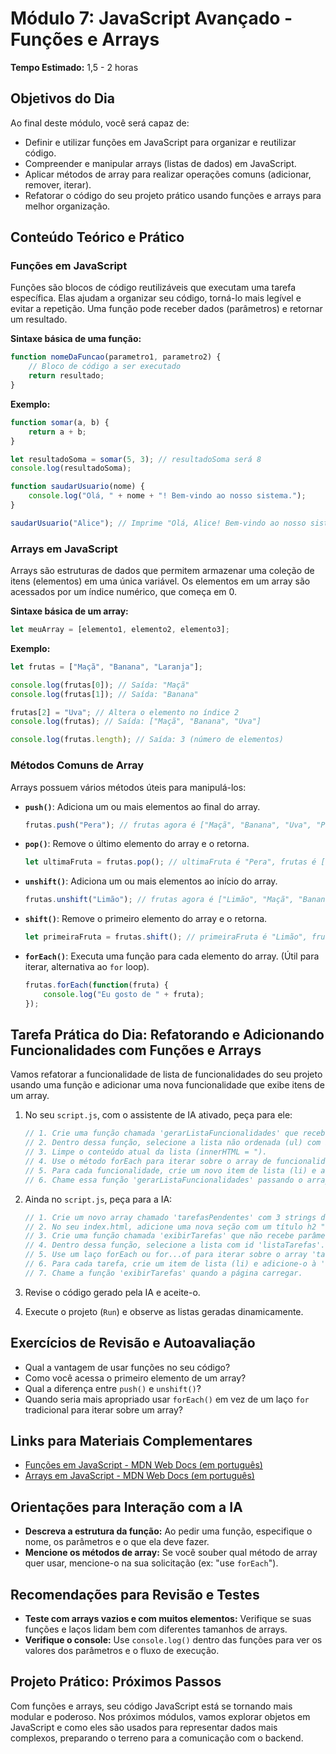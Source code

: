 # Módulo 7: JavaScript Avançado - Funções e Arrays

**Tempo Estimado:** 1,5 - 2 horas

## Objetivos do Dia

Ao final deste módulo, você será capaz de:

*   Definir e utilizar funções em JavaScript para organizar e reutilizar código.
*   Compreender e manipular arrays (listas de dados) em JavaScript.
*   Aplicar métodos de array para realizar operações comuns (adicionar, remover, iterar).
*   Refatorar o código do seu projeto prático usando funções e arrays para melhor organização.

## Conteúdo Teórico e Prático

### Funções em JavaScript

Funções são blocos de código reutilizáveis que executam uma tarefa específica. Elas ajudam a organizar seu código, torná-lo mais legível e evitar a repetição. Uma função pode receber dados (parâmetros) e retornar um resultado.

**Sintaxe básica de uma função:**

```javascript
function nomeDaFuncao(parametro1, parametro2) {
    // Bloco de código a ser executado
    return resultado;
}
```

**Exemplo:**

```javascript
function somar(a, b) {
    return a + b;
}

let resultadoSoma = somar(5, 3); // resultadoSoma será 8
console.log(resultadoSoma);

function saudarUsuario(nome) {
    console.log("Olá, " + nome + "! Bem-vindo ao nosso sistema.");
}

saudarUsuario("Alice"); // Imprime "Olá, Alice! Bem-vindo ao nosso sistema."
```

### Arrays em JavaScript

Arrays são estruturas de dados que permitem armazenar uma coleção de itens (elementos) em uma única variável. Os elementos em um array são acessados por um índice numérico, que começa em 0.

**Sintaxe básica de um array:**

```javascript
let meuArray = [elemento1, elemento2, elemento3];
```

**Exemplo:**

```javascript
let frutas = ["Maçã", "Banana", "Laranja"];

console.log(frutas[0]); // Saída: "Maçã"
console.log(frutas[1]); // Saída: "Banana"

frutas[2] = "Uva"; // Altera o elemento no índice 2
console.log(frutas); // Saída: ["Maçã", "Banana", "Uva"]

console.log(frutas.length); // Saída: 3 (número de elementos)
```

### Métodos Comuns de Array

Arrays possuem vários métodos úteis para manipulá-los:

*   **`push()`**: Adiciona um ou mais elementos ao final do array.
    ```javascript
    frutas.push("Pera"); // frutas agora é ["Maçã", "Banana", "Uva", "Pera"]
    ```

*   **`pop()`**: Remove o último elemento do array e o retorna.
    ```javascript
    let ultimaFruta = frutas.pop(); // ultimaFruta é "Pera", frutas é ["Maçã", "Banana", "Uva"]
    ```

*   **`unshift()`**: Adiciona um ou mais elementos ao início do array.
    ```javascript
    frutas.unshift("Limão"); // frutas agora é ["Limão", "Maçã", "Banana", "Uva"]
    ```

*   **`shift()`**: Remove o primeiro elemento do array e o retorna.
    ```javascript
    let primeiraFruta = frutas.shift(); // primeiraFruta é "Limão", frutas é ["Maçã", "Banana", "Uva"]
    ```

*   **`forEach()`**: Executa uma função para cada elemento do array. (Útil para iterar, alternativa ao `for` loop).
    ```javascript
    frutas.forEach(function(fruta) {
        console.log("Eu gosto de " + fruta);
    });
    ```

## Tarefa Prática do Dia: Refatorando e Adicionando Funcionalidades com Funções e Arrays

Vamos refatorar a funcionalidade de lista de funcionalidades do seu projeto usando uma função e adicionar uma nova funcionalidade que exibe itens de um array.

1.  No seu `script.js`, com o assistente de IA ativado, peça para ele:

    ```javascript
    // 1. Crie uma função chamada 'gerarListaFuncionalidades' que recebe um array de strings como parâmetro.
    // 2. Dentro dessa função, selecione a lista não ordenada (ul) com id 'listaFuncionalidades'.
    // 3. Limpe o conteúdo atual da lista (innerHTML = ").
    // 4. Use o método forEach para iterar sobre o array de funcionalidades passado como parâmetro.
    // 5. Para cada funcionalidade, crie um novo item de lista (li) e adicione-o à lista ul.
    // 6. Chame essa função 'gerarListaFuncionalidades' passando o array de funcionalidades que você criou no Módulo 6.
    ```

2.  Ainda no `script.js`, peça para a IA:

    ```javascript
    // 1. Crie um novo array chamado 'tarefasPendentes' com 3 strings de exemplo (ex: "Comprar pão", "Estudar JS", "Fazer exercício").
    // 2. No seu index.html, adicione uma nova seção com um título h2 "Tarefas do Dia" e uma lista não ordenada vazia com id="listaTarefas".
    // 3. Crie uma função chamada 'exibirTarefas' que não recebe parâmetros.
    // 4. Dentro dessa função, selecione a lista com id 'listaTarefas'.
    // 5. Use um laço forEach ou for...of para iterar sobre o array 'tarefasPendentes'.
    // 6. Para cada tarefa, crie um item de lista (li) e adicione-o à 'listaTarefas'.
    // 7. Chame a função 'exibirTarefas' quando a página carregar.
    ```

3.  Revise o código gerado pela IA e aceite-o.
4.  Execute o projeto (`Run`) e observe as listas geradas dinamicamente.

## Exercícios de Revisão e Autoavaliação

*   Qual a vantagem de usar funções no seu código?
*   Como você acessa o primeiro elemento de um array?
*   Qual a diferença entre `push()` e `unshift()`?
*   Quando seria mais apropriado usar `forEach()` em vez de um laço `for` tradicional para iterar sobre um array?

## Links para Materiais Complementares

*   [Funções em JavaScript - MDN Web Docs (em português)](https://developer.mozilla.org/pt-BR/docs/Web/JavaScript/Guide/Functions)
*   [Arrays em JavaScript - MDN Web Docs (em português)](https://developer.mozilla.org/pt-BR/docs/Web/JavaScript/Reference/Global_Objects/Array)

## Orientações para Interação com a IA

*   **Descreva a estrutura da função:** Ao pedir uma função, especifique o nome, os parâmetros e o que ela deve fazer.
*   **Mencione os métodos de array:** Se você souber qual método de array quer usar, mencione-o na sua solicitação (ex: "use `forEach`").

## Recomendações para Revisão e Testes

*   **Teste com arrays vazios e com muitos elementos:** Verifique se suas funções e laços lidam bem com diferentes tamanhos de arrays.
*   **Verifique o console:** Use `console.log()` dentro das funções para ver os valores dos parâmetros e o fluxo de execução.

## Projeto Prático: Próximos Passos

Com funções e arrays, seu código JavaScript está se tornando mais modular e poderoso. Nos próximos módulos, vamos explorar objetos em JavaScript e como eles são usados para representar dados mais complexos, preparando o terreno para a comunicação com o backend.

